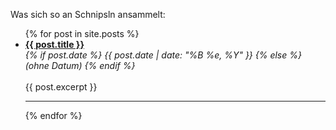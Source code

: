 
Was sich so an Schnipsln ansammelt:

<ul>
  {% for post in site.posts %}
    <li>
	    <a href="{{ post.url }}"><b>{{ post.title }}</b></a><br /> 
	    <i>
       {% if post.date %}
          {{ post.date | date: "%B %e, %Y" }}
	     {% else %}
          (ohne Datum)
	     {% endif %}
	   </i>
	   <br /> <br />
	  {{ post.excerpt }}
	     <br />
	   <hr />
    </li>
  {% endfor %}
</ul>
